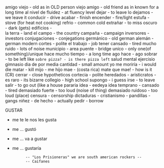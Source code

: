 amigo viejo - old as in OLD person
viejo amigo - old friend as in known for a long time
al nivel de fluidez - at fluency level
dejar - to leave
lo dejamos - we leave it
conducir - drive
acabar - finish
encender - fire/light
estufa - stove (for heat not cooking)
refrio - common cold
extrañar - to miss
oscuro - dark (gets)
edificios -  
la terra - land
el campo - the country
campaña - campaign
inversores - investors
conjugaciones - conjegations
germánico - old german
alemán - german modern
cortes - polite
el trabajo - job
tener cansado -  tired
mucho ruido - lots of noise
municipio - area
puente - bridge
uníco - only one(of something)/unique
hace mucho tiempo - a long time ago
hace - ago
sobrar - to be left like `sobre pizza? - is there pizza left`
salud mental
ejercisio
gimnasio
dia de por media
cantidad - small amount
yo me moriría - i would die
matar - kill
mijo - me hijo
mae - (costa rica) mate
que mae! - how is it (CR)
cerrar - close
hypotheticos 
cortecia - polite
heredados - 
aristicratos - 
es raro - its bizarre
collegio - high school
supongo - i guess
irse - to leave
salir - to go out (like a house 
pararia 
idea - eedeya idea
temprano - 
cansado - tired 
demasiado fuerte - too loud (noise of thing)
demasiado ruidoso - too loud (place)
censura - censorship
dictaduras - 
cristianismo -
pandillas - gangs 
niñez -
de hecho - actually
pedir - borrow

GUSTAR

* me te le nos les gusta
* me 	...		gustó
* me  ... va a gustar
* me ... gustaría

			-- "Los Prisioneras" we are south american rockers --
			-- Caifanes
<!--stackedit_data:
eyJoaXN0b3J5IjpbLTEwMDkxNDg2MzYsLTQ3NDA4NzA3MiwtMT
MzNDc0OTI5NywtMjY2ODU3OTIwLDI0NzEzNjk2MywxNjQ5MTMw
MDUxLDYyNzk4OTAyNywtMTM4NTQ3MDA5Ml19
-->